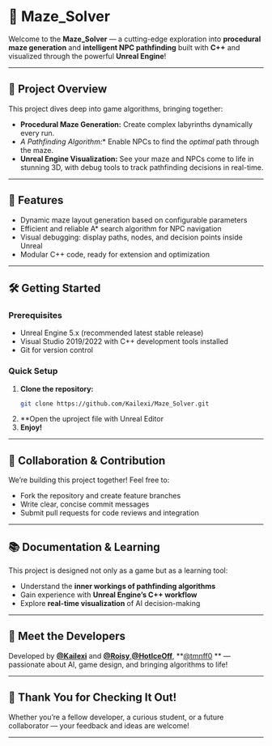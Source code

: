# 🧩 Maze_Solver

Welcome to the **Maze_Solver** — a cutting-edge exploration into **procedural maze generation** and **intelligent NPC pathfinding** built with **C++** and visualized through the powerful **Unreal Engine**!

---

## 🚀 Project Overview

This project dives deep into game algorithms, bringing together:

- **Procedural Maze Generation:** Create complex labyrinths dynamically every run.
- **A* Pathfinding Algorithm:** Enable NPCs to find the *optimal* path through the maze.
- **Unreal Engine Visualization:** See your maze and NPCs come to life in stunning 3D, with debug tools to track pathfinding decisions in real-time.

---

## 🎯 Features

- Dynamic maze layout generation based on configurable parameters  
- Efficient and reliable A* search algorithm for NPC navigation  
- Visual debugging: display paths, nodes, and decision points inside Unreal  
- Modular C++ code, ready for extension and optimization  

---

## 🛠 Getting Started

### Prerequisites

- Unreal Engine 5.x (recommended latest stable release)  
- Visual Studio 2019/2022 with C++ development tools installed  
- Git for version control  

### Quick Setup

1. **Clone the repository:**  
   ```bash
   git clone https://github.com/Kailexi/Maze_Solver.git
2. **Open the uproject file with Unreal Editor
3. **Enjoy!**
---

## 🤝 Collaboration & Contribution

We’re building this project together! Feel free to:

- Fork the repository and create feature branches  
- Write clear, concise commit messages  
- Submit pull requests for code reviews and integration  

---

## 📚 Documentation & Learning

This project is designed not only as a game but as a learning tool:

- Understand the **inner workings of pathfinding algorithms**  
- Gain experience with **Unreal Engine’s C++ workflow**  
- Explore **real-time visualization** of AI decision-making  

---



## 🤖 Meet the Developers

Developed by **[@Kailexi](https://github.com/Kailexi)** and **[@Roisy](https://github.com/https://github.com/mosheadd)**,**[@HotIceOff](https://github.com/HotIceOff)**, **[@tmnff0](https://github.com/tmnff0) ** — passionate about AI, game design, and bringing algorithms to life!

---

## 🌟 Thank You for Checking It Out!

Whether you’re a fellow developer, a curious student, or a future collaborator — your feedback and ideas are welcome!

---
